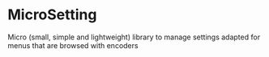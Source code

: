 # MicroSetting
Micro (small, simple and lightweight) library to manage settings adapted for menus that are browsed with encoders